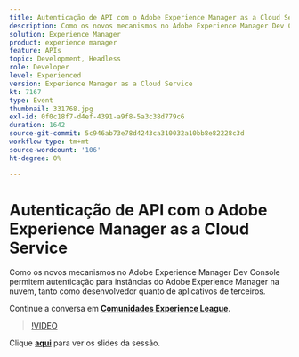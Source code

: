 ```yaml
---
title: Autenticação de API com o Adobe Experience Manager as a Cloud Service
description: Como os novos mecanismos no Adobe Experience Manager Dev Console permitem autenticação para instâncias do Adobe Experience Manager na nuvem, tanto como desenvolvedor quanto de aplicativos de terceiros. Esta sessão foi entregue como parte do evento Conteúdo do Adobe Developers Live.
solution: Experience Manager
product: experience manager
feature: APIs
topic: Development, Headless
role: Developer
level: Experienced
version: Experience Manager as a Cloud Service
kt: 7167
type: Event
thumbnail: 331768.jpg
exl-id: 0f0c18f7-d4ef-4391-a9f8-5a3c38d779c6
duration: 1642
source-git-commit: 5c946ab73e78d4243ca310032a10bb8e82228c3d
workflow-type: tm+mt
source-wordcount: '106'
ht-degree: 0%

---
```


# Autenticação de API com o Adobe Experience Manager as a Cloud Service

Como os novos mecanismos no Adobe Experience Manager Dev Console permitem autenticação para instâncias do Adobe Experience Manager na nuvem, tanto como desenvolvedor quanto de aplicativos de terceiros.

Continue a conversa em **[Comunidades Experience League](https://adobe.ly/36Yd3v6)**.

>[!VIDEO](https://video.tv.adobe.com/v/331768/?quality=12&learn=on&hidetitle=true)

Clique **[aqui](/help/adobe-developers-live/assets/api-authentication.pdf)** para ver os slides da sessão.
